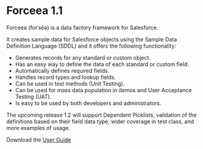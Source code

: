 # Forceea 1.1 #
Forceea (forˈsēa) is a data factory framework for Salesforce.

It creates sample data for Salesforce objects using the Sample Data Definition Language (SDDL) and it offers the following functionality:
*	Generates records for any standard or custom object.
*	Has an easy way to define the data of each standard or custom field.
*	Automatically defines required fields.
*	Handles record types and lookup fields.
*	Can be used in test methods (Unit Testing).
*	Can be used for mass data population in demos and User Acceptance Testing (UAT).
*	Is easy to be used by both developers and administrators.

The upcoming release 1.2 will support Dependent Picklists, validation of the definitions based on their field data type, wider coverage in test class, and more examples of usage.

Download the [User Guide](http://bit.ly/Forceea11_UserManual)
